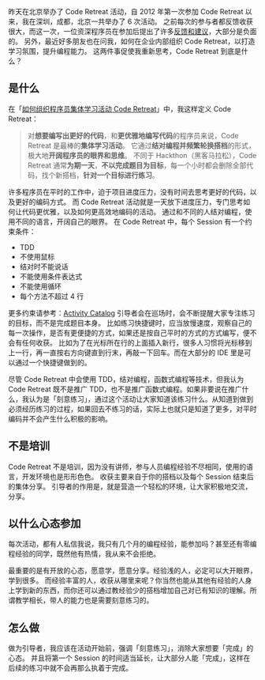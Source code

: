 昨天在北京举办了 Code Retreat 活动，自 2012 年第一次参加 Code Retreat 以来，我在深圳，成都，北京一共举办了 6 次活动。
之前每次的参与者都反馈收获很大，而这一次，一位资深程序员在参加后提出了许多[反馈和建议](https://codingstyle.cn/topics/235)，大部分是负面的。
另外，最近好多朋友也在问我，如何在企业内部组织 Code Retreat，以打造学习氛围，提升编程能力。
这两件事促使我重新思考，Code Retreat 到底是什么？

## 是什么
在「[如何组织程序员集体学习活动 Code Retreat](http://www.jianshu.com/p/d7f2d96eed82)」中，我这样定义 Code Retreat：
>对**想要编写出更好的代码**，和**更优雅地编写代码**的程序员来说，Code Retreat 是最棒的**集体学习活动**。
它通过**结对编程并频繁轮换搭档**的形式，极大地**开阔程序员的眼界和思维**。
不同于 Hackthon（黑客马拉松），Code Retreat 通常**为期一天**，**不以完成题目为目标**，每一个小时都会删除全部代码，找个新搭档，**针对一个目标进行练习**。

许多程序员在平时的工作中，迫于项目进度压力，没有时间去思考更好的代码，以及更好的编码方式。
而 Code Retreat 活动就是一天放下进度压力，专门思考如何让代码更优雅，以及如何更高效地编码的活动。
通过和不同的人结对编程，使用不同的语言，开阔自己的眼界。
在 Code Retreat 中，每个 Session 有一个约束条件：
* TDD
* 不使用鼠标
* 结对时不能说话
* 不能使用条件表达式
* 不能使用循环
* 每个方法不超过 4 行

更多约束请参考：[Activity Catalog](http://coderetreat.org/facilitating/activity-catalog)
引导者会在巡场时，会不断提醒大家专注练习的目标，而不是完成题目本身。
比如练习快捷键时，应当放慢速度，观察自己的每一次操作，是否有更便捷的方式，如果还是按自己平时的方式的方式编写，便不会有任何收获。
比如为了在光标所在行的上面插入新行，很多人习惯将光标移到上一行，再一直按右方向键直到行末，再敲一下回车。而在大部分的 IDE 里是可以通过一个快捷键做到的。

尽管 Code Retreat 中会使用 TDD，结对编程，函数式编程等技术，但我认为 Code Retreat 既不是推广 TDD，也不是推广函数式编程。如果非要说在推广什么，我认为是「刻意练习」，通过这个活动让大家知道该练习什么。从知道到做到必须经历练习的过程，如果回去不练习的话，实际上也就只是知道了更多，对平时编码并不会产生什么积极的影响。

## 不是培训
Code Retreat 不是培训，因为没有讲师，参与人员编程经验不尽相同，使用的语言，开发环境也是形形色色。
收获主要来自于你的搭档以及每个 Session 结束后的集体分享。
引导者的作用是，就是营造一个轻松的环境，让大家积极地交流，分享。

## 以什么心态参加
每次活动，都有人私信我说，我只有几个月的编程经验，能参加吗？甚至还有零编程经验的同学，既然他有热情，我从来不会拒绝。

最重要的是有开放的心态，愿意学，愿意分享。经验浅的人，必定可以大开眼界，学到很多。
而经验丰富的人，收获从哪里来呢？你当然也能从其他有经验的人身上学到新的东西，而你还可以通过教经验少的搭档增加自己对已有知识的理解。所谓教学相长，带人的能力也是需要刻意练习的。

## 怎么做
做为引导者，我应该在活动开始前，强调「刻意练习」，消除大家想要「完成」的心态。
并且将第一个 Session 的时间适当延长，让大部分人能「完成」，这样在后续的练习中就不会再那么执着于完成。
